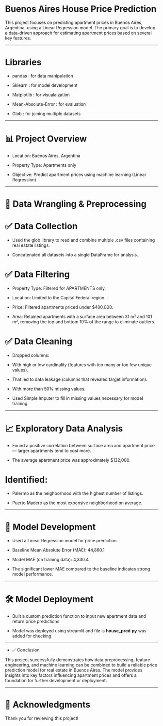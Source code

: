 # Buenos Aires House Price Prediction

This project focuses on predicting apartment prices in Buenos Aires, Argentina, using a Linear Regression model. The primary goal is to develop a data-driven approach for estimating apartment prices based on several key features.

---

# Libraries

* pandas : for data manipulation

* Sklearn : for model development

* Matplotlib : for visualaization

* Mean-Absolute-Error : for evaluation

* Glob : for joining multiple datasets
  
---

# 📊 Project Overview

* Location: Buenos Aires, Argentina

* Property Type: Apartments only

* Objective: Predict apartment prices using machine learning (Linear Regression)



---

# 🧹 Data Wrangling & Preprocessing

# ✅ Data Collection

* Used the glob library to read and combine multiple .csv files containing real estate listings.

* Concatenated all datasets into a single DataFrame for analysis.


# ✅ Data Filtering

* Property Type: Filtered for APARTMENTS only.

* Location: Limited to the Capital Federal region.

* Price: Filtered apartments priced under $400,000.

*  Area: Retained apartments with a surface area between 31 m² and 101 m², removing the top and bottom 10% of the range to eliminate outliers.


# ✅ Data Cleaning

* Dropped columns:

* With high or low cardinality (features with too many or too few unique values).

* That led to data leakage (columns that revealed target information).

* With more than 50% missing values.

* Used Simple Imputer to fill in missing values necessary for model training.



---

# 📈 Exploratory Data Analysis

* Found a positive correlation between surface area and apartment price — larger apartments tend to cost more.

* The average apartment price was approximately $132,000.

# Identified:

* Palermo as the neighborhood with the highest number of listings.

* Puerto Madero as the most expensive neighborhood on average.




---

# 🤖 Model Development

* Used a Linear Regression model for price prediction.

* Baseline Mean Absolute Error (MAE): 44,860.1

* Model MAE (on training data): 4,330.4

* The significant lower MAE compared to the baseline indicates strong model performance.




---

# 🛠️ Model Deployment

* Built a custom prediction function to input new apartment data and return price predictions.

* Model was deployed using streamlit and file is **house_pred.py** was added for checking



---

* ✅ Conclusion

This project successfully demonstrates how data preprocessing, feature engineering, and machine learning can be combined to build a reliable price prediction model for real estate in Buenos Aires. The model provides insights into key factors influencing apartment prices and offers a foundation for further development or deployment.


---

# 🙏 Acknowledgments

Thank you for reviewing this project!
